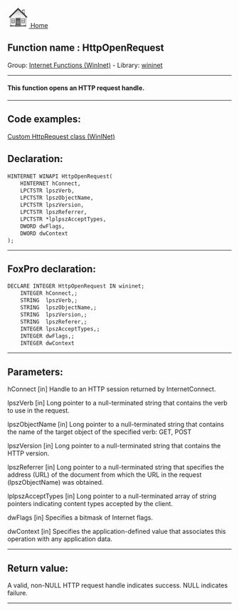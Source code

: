 [<img src="../../images/home.png"> Home ](https://github.com/VFPX/Win32API)  

## Function name : HttpOpenRequest
Group: [Internet Functions (WinInet)](../../functions_group.md#Internet_Functions_(WinInet))  -  Library: [wininet](../../../libraries.md#wininet)  
***  


#### This function opens an HTTP request handle.
***  


## Code examples:
[Custom HttpRequest class (WinINet)](../../samples/sample_185.md)  

## Declaration:
```foxpro  
HINTERNET WINAPI HttpOpenRequest(
	HINTERNET hConnect,
	LPCTSTR lpszVerb,
	LPCTSTR lpszObjectName,
	LPCTSTR lpszVersion,
	LPCTSTR lpszReferrer,
	LPCTSTR *lplpszAcceptTypes,
	DWORD dwFlags,
	DWORD dwContext
);  
```  
***  


## FoxPro declaration:
```foxpro  
DECLARE INTEGER HttpOpenRequest IN wininet;
	INTEGER hConnect,;
	STRING  lpszVerb,;
	STRING  lpszObjectName,;
	STRING  lpszVersion,;
	STRING  lpszReferer,;
	INTEGER lpszAcceptTypes,;
	INTEGER dwFlags,;
	INTEGER dwContext  
```  
***  


## Parameters:
hConnect 
[in] Handle to an HTTP session returned by InternetConnect. 

lpszVerb 
[in] Long pointer to a null-terminated string that contains the verb to use in the request. 

lpszObjectName 
[in] Long pointer to a null-terminated string that contains the name of the target object of the specified verb: GET, POST

lpszVersion 
[in] Long pointer to a null-terminated string that contains the HTTP version. 

lpszReferrer 
[in] Long pointer to a null-terminated string that specifies the address (URL) of the document from which the URL in the request (lpszObjectName) was obtained. 

lplpszAcceptTypes 
[in] Long pointer to a null-terminated array of string pointers indicating content types accepted by the client. 

dwFlags 
[in] Specifies a bitmask of Internet flags. 

dwContext 
[in] Specifies the application-defined value that associates this operation with any application data.   
***  


## Return value:
A valid, non-NULL HTTP request handle indicates success. NULL indicates failure.  
***  

